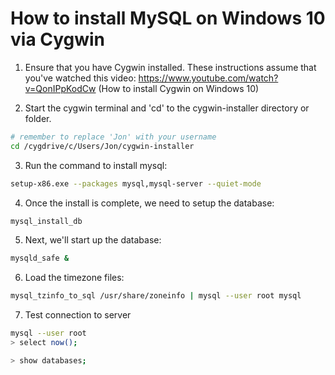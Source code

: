 # How to install MySQL on Windows 10 via Cygwin

1) Ensure that you have Cygwin installed.  These instructions assume that you've watched this video: https://www.youtube.com/watch?v=QonIPpKodCw (How to install Cygwin on Windows 10)

2) Start the cygwin terminal and 'cd' to the cygwin-installer directory or folder.

```bash
# remember to replace 'Jon' with your username
cd /cygdrive/c/Users/Jon/cygwin-installer
```

3) Run the command to install mysql:
```bash
setup-x86.exe --packages mysql,mysql-server --quiet-mode
```

4) Once the install is complete, we need to setup the database:
```bash
mysql_install_db
```

5) Next, we'll start up the database:
```bash
mysqld_safe &
```

6) Load the timezone files:
```bash
mysql_tzinfo_to_sql /usr/share/zoneinfo | mysql --user root mysql
```

7) Test connection to server
```bash
mysql --user root
> select now();

> show databases;


```
